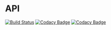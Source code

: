 # API

[![Build Status](https://travis-ci.org/bitelio/api.svg?branch=master)](https://travis-ci.org/bitelio/api)
[![Codacy Badge](https://api.codacy.com/project/badge/Grade/da2f9d6c18f248c5a9c6e66e757967a2)](https://www.codacy.com/app/Funk66/api?utm_source=github.com&amp;utm_medium=referral&amp;utm_content=bitelio/api&amp;utm_campaign=Badge_Grade)
[![Codacy Badge](https://api.codacy.com/project/badge/Coverage/da2f9d6c18f248c5a9c6e66e757967a2)](https://www.codacy.com/app/Funk66/api?utm_source=github.com&utm_medium=referral&utm_content=bitelio/api&utm_campaign=Badge_Coverage)
